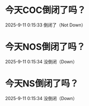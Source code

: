 # 今天COC倒闭了吗？

2025-9-11 0:15:33 倒闭了（Not Down）

# 今天NOS倒闭了吗？

2025-9-11 0:15:34 没倒闭（Down）

# 今天NS倒闭了吗？

2025-9-11 0:15:34 没倒闭（Down）


